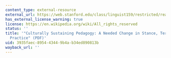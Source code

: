 ```yaml
---
content_type: external-resource
external_url: https://web.stanford.edu/class/linguist159/restricted/readings/Paris2012.pdf
has_external_license_warning: true
license: https://en.wikipedia.org/wiki/All_rights_reserved
status: ''
title: '"Culturally Sustaining Pedagogy: A Needed Change in Stance, Terminology, and
  Practice" (PDF)'
uid: 3935faec-8954-4344-9b4a-b34ed890813b
wayback_url: ''
---
```

